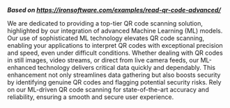 ***Based on <https://ironsoftware.com/examples/read-qr-code-advanced/>***

We are dedicated to providing a top-tier QR code scanning solution, highlighted by our integration of advanced Machine Learning (ML) models. Our use of sophisticated ML technology elevates QR code scanning, enabling your applications to interpret QR codes with exceptional precision and speed, even under difficult conditions. Whether dealing with QR codes in still images, video streams, or direct from live camera feeds, our ML-enhanced technology delivers critical data quickly and dependably. This enhancement not only streamlines data gathering but also boosts security by identifying genuine QR codes and flagging potential security risks. Rely on our ML-driven QR code scanning for state-of-the-art accuracy and reliability, ensuring a smooth and secure user experience.